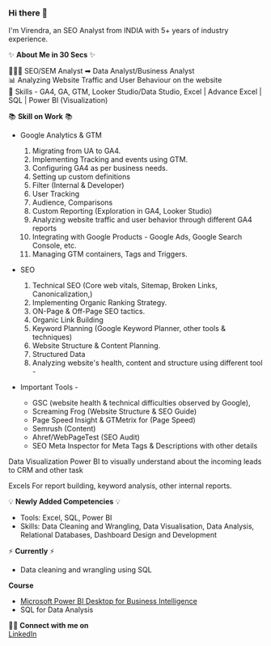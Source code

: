### Hi there 👋

<!--
**VirendraGautam/VirendraGautam** is a ✨ _special_ ✨ repository because its `README.md` (this file) appears on your GitHub profile.

Here are some ideas to get you started:

- 🔭 I’m currently working on ...
- 🌱 I’m currently learning ...
- 👯 I’m looking to collaborate on ...
- 🤔 I’m looking for help with ...
- 💬 Ask me about ...
- 📫 How to reach me: ...
- 😄 Pronouns: ...
- ⚡ Fun fact: ...
-->

I'm Virendra, an SEO Analyst from INDIA with 5+ years of industry experience.

✨ **About Me in 30 Secs** ✨       

👩🏻‍💻 SEO/SEM Analyst ➡ Data Analyst/Business Analyst  
📊 Analyzing Website Traffic and User Behaviour on the website  
📝 Skills - GA4, GA, GTM, Looker Studio/Data Studio, Excel | Advance Excel | SQL | Power BI (Visualization)

📚 **Skill on Work** 📚                  
 * Google Analytics & GTM
   1. Migrating from UA to GA4.
   2. Implementing Tracking and events using GTM.
   3. Configuring GA4 as per business needs.
   4. Setting up custom definitions
   5. Filter (Internal & Developer)
   6. User Tracking
   7. Audience, Comparisons
   8. Custom Reporting (Exploration in GA4, Looker Studio)
   9. Analyzing website traffic and user behavior through different GA4 reports
   10. Integrating with Google Products - Google Ads, Google Search Console, etc.
   11. Managing GTM containers, Tags and Triggers.


* SEO 
  1. Technical SEO (Core web vitals, Sitemap, Broken Links, Canonicalization,)
  2. Implementing Organic Ranking  Strategy. 
  3. ON-Page & Off-Page SEO tactics.
  4. Organic Link Building
  5. Keyword Planning (Google Keyword Planner, other tools & techniques)
  6. Website Structure & Content Planning.
  7. Structured Data
  8. Analyzing website's health, content and structure using different tool - 

* Important Tools - 
  - GSC (website health & technical difficulties observed by Google),  
  - Screaming Frog (Website Structure & SEO Guide) 
  - Page Speed Insight & GTMetrix for (Page Speed)
  - Semrush (Content)
  - Ahref/WebPageTest (SEO Audit)
  - SEO Meta Inspector for Meta Tags & Descriptions with other details

Data Visualization
   Power BI to visually understand about the incoming leads to CRM and other task

Excels 
   For report building, keyword analysis, other internal reports.


💡 **Newly Added Competencies** 💡                 
 * Tools: Excel, SQL, Power BI              
 * Skills: Data Cleaning and Wrangling, Data Visualisation, Data Analysis, Relational Databases, Dashboard Design and Development

⚡️ **Currently** ⚡️ 
 * Data cleaning and wrangling using SQL

**Course** 
 * [Microsoft Power BI Desktop for Business Intelligence](https://www.udemy.com/certificate/UC-c0d1c69c-2d17-477e-bf4e-e4a2d26a4b15/)                 
 * SQL for Data Analysis


🙌🏻 **Connect with me on**   
[LinkedIn](https://www.linkedin.com/in/virendra-gautam/)
